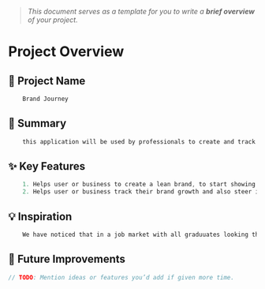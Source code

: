 > *This document serves as a template for you to write a **brief overview** of your project.*

# Project Overview

## 🎯 Project Name
``` c
    Brand Journey
```

## 🚀 Summary
``` c
    this application will be used by professionals to create and track their brand and brand growth to ensure job opportunities and more contracts over time. its here to help us understand the brand and the market so we stand out when looking for work or contracts.
```

## ✨ Key Features
``` c
    1. Helps user or business to create a lean brand, to start showing up using this brand structure. 
    2. Helps user or business track their brand growth and also steer its speed of growth and direction for max results.
```

## 💡 Inspiration
``` c
    We have noticed that in a job market with all graduuates looking the same making cv's the same way and also showing up with the same skills and pitch. we Realise that the only way to make them stand out is to help create a personal brand
```

## 📌 Future Improvements
``` c
// TODO: Mention ideas or features you’d add if given more time.
```
